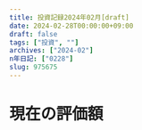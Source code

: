 ```yaml
---
title: 投資記録2024年02月[draft]
date: 2024-02-28T00:00:00+09:00
draft: false
tags: ["投資", ""]
archives: ["2024-02"]
n年日記: ["0228"]
slug: 975675
---
```

# 現在の評価額